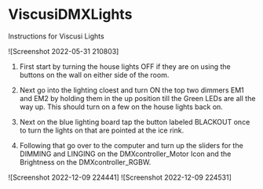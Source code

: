 # ViscusiDMXLights

Instructions for Viscusi Lights

![Screenshot 2022-05-31 210803]

1. First start by turning the house lights OFF if they are on using the buttons on the wall on either side of the room.

2. Next go into the lighting cloest and turn ON the top two dimmers EM1 and EM2 by holding them in the up position till the Green LEDs are all the way up. This should          turn on a few on the house lights back on.

3. Next on the blue lighting board tap the button labeled BLACKOUT once to turn the lights on that are pointed at the ice rink.

4. Following that go over to the computer and turn up the sliders for the DIMMING and LINGING on the DMXcontroller_Motor Icon and the Brightness on the DMXcontroller_RGBW.

![Screenshot 2022-12-09 224441]
![Screenshot 2022-12-09 224531]

